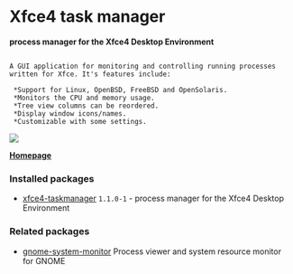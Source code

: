 # Xfce4 task manager

__process manager for the Xfce4 Desktop Environment__

```

A GUI application for monitoring and controlling running processes
written for Xfce. It's features include:

 *Support for Linux, OpenBSD, FreeBSD and OpenSolaris.
 *Monitors the CPU and memory usage.
 *Tree view columns can be reordered.
 *Display window icons/names.
 *Customizable with some settings.

```

[![](https://screenshots.debian.net/thumbnail-with-version/xfce4-taskmanager/9001)](https://screenshots.debian.net/screenshot-with-version/xfce4-taskmanager/9001)



**[Homepage](http://goodies.xfce.org/projects/applications/xfce4-taskmanager)**

### Installed packages

* [xfce4-taskmanager](https://packages.debian.org/stretch/xfce4-taskmanager) `1.1.0-1` - process manager for the Xfce4 Desktop Environment

### Related packages

 * [gnome-system-monitor](https://packages.debian.org/stretch/gnome-system-monitor) Process viewer and system resource monitor for GNOME
